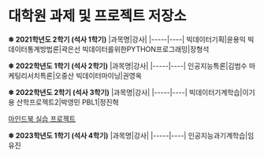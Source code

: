 # 대학원 과제 및 프로젝트 저장소

**❄ 2021학년도 2학기 (석사 1학기)**
|과목명|강사|
|-----|----|
빅데이터기획|윤용익
빅데이터통계방법론|곽은선
빅데이터를위한PYTHON프로그래밍|장형석

**❄ 2022학년도 1학기 (석사 2학기)**
|과목명|강사|
|-----|----|
인공지능특론|김범수
마케팅리서치특론|오중산
빅데이터마이닝|권영옥

**❄ 2022학년도 2학기 (석사 3학기)**
|과목명|강사|
|-----|----|
빅데이터기계학습|이기용
산학프로젝트2|박영민
PBL1|정진혁

[마인드북 실습 프로젝트](https://apple.o2o.kr/mindbook/)

**❄ 2023학년도 1학기 (석사 4학기)**
|과목명|강사|
|-----|----|
인공지능과기계학습|임유진
